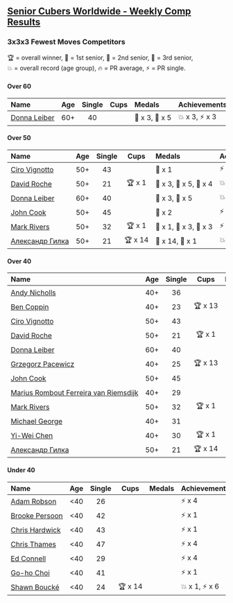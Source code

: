 <style>table {white-space: nowrap;}</style>

## [Senior Cubers Worldwide - Weekly Comp Results](/scw-comp/results/)
### 3x3x3 Fewest Moves Competitors

<span style="white-space: nowrap;">🏆 = overall winner</span>, <span style="white-space: nowrap;">🥇 = 1st senior</span>, <span style="white-space: nowrap;">🥈 = 2nd senior</span>, <span style="white-space: nowrap;">🥉 = 3rd senior</span>, <span style="white-space: nowrap;">💥 = overall record (age group)</span>, <span style="white-space: nowrap;">🔥 = PR average</span>, <span style="white-space: nowrap;">⚡ = PR single</span>.

#### Over 60

| Name | Age | Single | Cups | Medals | Achievements |
| :-- | :--: | :--: | :--: | :-- | :-- |
| [Donna Leiber](../../persons/donna_leiber/333fm.md) | 60+ | 40 |  | 🥈 x 3, 🥉 x 5 | 💥 x 3, ⚡ x 3 |

#### Over 50

| Name | Age | Single | Cups | Medals | Achievements |
| :-- | :--: | :--: | :--: | :-- | :-- |
| [Ciro Vignotto](../../persons/ciro_vignotto/333fm.md) | 50+ | 43 |  | 🥉 x 1 | ⚡ x 1 |
| [David Roche](../../persons/david_roche/333fm.md) | 50+ | 21 | 🏆 x 1 | 🥇 x 3, 🥈 x 5, 🥉 x 4 | 💥 x 3, ⚡ x 4 |
| [Donna Leiber](../../persons/donna_leiber/333fm.md) | 60+ | 40 |  | 🥈 x 3, 🥉 x 5 | 💥 x 3, ⚡ x 3 |
| [John Cook](../../persons/john_cook/333fm.md) | 50+ | 45 |  | 🥉 x 2 | ⚡ x 3 |
| [Mark Rivers](../../persons/mark_rivers/333fm.md) | 50+ | 32 | 🏆 x 1 | 🥇 x 1, 🥈 x 3, 🥉 x 3 | ⚡ x 3 |
| [Александр Гилка](../../persons/александр_гилка/333fm.md) | 50+ | 21 | 🏆 x 14 | 🥇 x 14, 🥈 x 1 | 💥 x 3, ⚡ x 4 |

#### Over 40

| Name | Age | Single | Cups | Medals | Achievements |
| :-- | :--: | :--: | :--: | :-- | :-- |
| [Andy Nicholls](../../persons/andy_nicholls/333fm.md) | 40+ | 36 |  | 🥈 x 1, 🥉 x 4 | ⚡ x 2 |
| [Ben Coppin](../../persons/ben_coppin/333fm.md) | 40+ | 23 | 🏆 x 13 | 🥇 x 19, 🥈 x 13, 🥉 x 5 | ⚡ x 4 |
| [Ciro Vignotto](../../persons/ciro_vignotto/333fm.md) | 50+ | 43 |  | 🥉 x 1 | ⚡ x 1 |
| [David Roche](../../persons/david_roche/333fm.md) | 50+ | 21 | 🏆 x 1 | 🥇 x 3, 🥈 x 5, 🥉 x 4 | 💥 x 3, ⚡ x 4 |
| [Donna Leiber](../../persons/donna_leiber/333fm.md) | 60+ | 40 |  | 🥈 x 3, 🥉 x 5 | 💥 x 3, ⚡ x 3 |
| [Grzegorz Pacewicz](../../persons/grzegorz_pacewicz/333fm.md) | 40+ | 25 | 🏆 x 13 | 🥇 x 18, 🥈 x 10, 🥉 x 2 | 💥 x 1, ⚡ x 7 |
| [John Cook](../../persons/john_cook/333fm.md) | 50+ | 45 |  | 🥉 x 2 | ⚡ x 3 |
| [Marius Rombout Ferreira van Riemsdijk](../../persons/marius_rombout_ferreira_van_riemsdijk/333fm.md) | 40+ | 29 |  | 🥈 x 1, 🥉 x 1 | ⚡ x 2 |
| [Mark Rivers](../../persons/mark_rivers/333fm.md) | 50+ | 32 | 🏆 x 1 | 🥇 x 1, 🥈 x 3, 🥉 x 3 | ⚡ x 3 |
| [Michael George](../../persons/michael_george/333fm.md) | 40+ | 31 |  | 🥇 x 1, 🥈 x 4, 🥉 x 5 | ⚡ x 3 |
| [Yi-Wei Chen](../../persons/yi_wei_chen/333fm.md) | 40+ | 30 | 🏆 x 1 | 🥇 x 1, 🥈 x 4, 🥉 x 3 | ⚡ x 4 |
| [Александр Гилка](../../persons/александр_гилка/333fm.md) | 50+ | 21 | 🏆 x 14 | 🥇 x 14, 🥈 x 1 | 💥 x 3, ⚡ x 4 |

#### Under 40

| Name | Age | Single | Cups | Medals | Achievements |
| :-- | :--: | :--: | :--: | :-- | :-- |
| [Adam Robson](../../persons/adam_robson/333fm.md) | <40 | 26 |  |  | ⚡ x 4 |
| [Brooke Persoon](../../persons/brooke_persoon/333fm.md) | <40 | 42 |  |  | ⚡ x 1 |
| [Chris Hardwick](../../persons/chris_hardwick/333fm.md) | <40 | 43 |  |  | ⚡ x 1 |
| [Chris Thames](../../persons/chris_thames/333fm.md) | <40 | 47 |  |  | ⚡ x 4 |
| [Ed Connell](../../persons/ed_connell/333fm.md) | <40 | 29 |  |  | ⚡ x 4 |
| [Go-ho Choi](../../persons/go_ho_choi/333fm.md) | <40 | 41 |  |  | ⚡ x 1 |
| [Shawn Boucké](../../persons/shawn_boucke/333fm.md) | <40 | 24 | 🏆 x 14 |  | 💥 x 1, ⚡ x 6 |


<!-- Global site tag (gtag.js) - Google Analytics -->
<script async src="https://www.googletagmanager.com/gtag/js?id=UA-86348435-3"></script>
<script>window.dataLayer = window.dataLayer || []; function gtag() {dataLayer.push(arguments);} gtag('js', new Date()); gtag('config', 'UA-86348435-3');</script>
